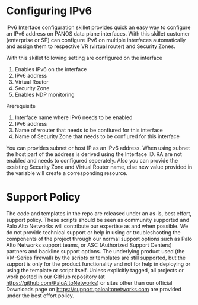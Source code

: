 # Configuring IPv6 
IPv6 Interface configuration skillet provides quick an easy way to configure an IPv6 address on PANOS data plane interfaces. With this skillet customer (enterprise or SP) can configure IPv6 on multiple interfaces automatically and assign them to respective VR (virtual router) and Security Zones.

With this skillet following setting are configured on the interface
1) Enables IPv6 on the interface
2) IPv6 address 
3) Virtual Router
4) Security Zone
5) Enables NDP monitoring

Prerequisite 

1) Interface name where IPv6 needs to be enabled
2) IPv6 address
3) Name of vrouter that needs to be confiured for this interface
4) Name of Security Zone that needs to be confiured for this interface

You can provides subnet or host IP as an IPv6 address. When using subnet the host part of the address is derived using the Interface ID. RA are not enabled and needs to configured seperately. Also you can provide the exsisting Security Zone and Virtual Router name, else new value provided in the variable will create a corresponding resource.



# Support Policy
The code and templates in the repo are released under an as-is, best effort, support policy. These scripts should be seen as community supported and Palo Alto Networks will contribute our expertise as and when possible. We do not provide technical support or help in using or troubleshooting the components of the project through our normal support options such as Palo Alto Networks support teams, or ASC (Authorized Support Centers) partners and backline support options. The underlying product used (the VM-Series firewall) by the scripts or templates are still supported, but the support is only for the product functionality and not for help in deploying or using the template or script itself. Unless explicitly tagged, all projects or work posted in our GitHub repository (at https://github.com/PaloAltoNetworks) or sites other than our official Downloads page on https://support.paloaltonetworks.com are provided under the best effort policy.